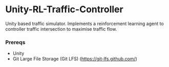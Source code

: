 # Unity-RL-Traffic-Controller
Unity based traffic simulator. Implements a reinforcement learning agent to controller traffic intersection to maximise traffic flow.

### Prereqs
- Unity
- Git Large File Storage (Git LFS) (https://git-lfs.github.com/)

